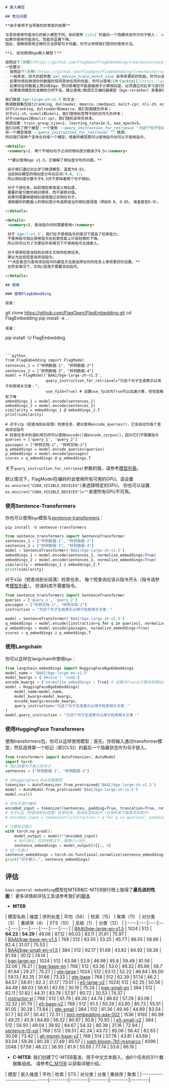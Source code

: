  ```markdown
# 嵌入模型

## 常见问题

**由于使用不当导致的非常差的结果**

与其他使用均值池化的嵌入模型不同，BGE使用`[cls]`的最后一个隐藏状态作为句子嵌入：`sentence_embeddings = model_output[0][:, 0]`。
如果你使用均值池化，性能将显著下降。
因此，请确保使用正确的方法获取句子向量。你可以参照我们提供的使用方法。

**1. 如何微调bge嵌入模型？**

按照这个[示例](https://github.com/FlagOpen/FlagEmbedding/tree/master/examples/finetune) 准备数据并微调你的模型。
一些建议：
- 按照这个[示例](https://github.com/FlagOpen/FlagEmbedding/tree/master/examples/finetune#hard-negatives)挖掘硬负样本，这可以提高检索性能。
- 一般来说，较大的超参数`per_device_train_batch_size`会带来更好的性能。你可以通过启用`--fp16`、`--deepspeed df_config.json`（df_config.json可以参考[ds_config.json](https://github.com/FlagOpen/FlagEmbedding/blob/master/examples/finetune/ds_config.json)）、`--gradient_checkpointing`等来扩展它。
- 如果你想在微调你的数据时保持其他任务的性能，你可以使用[LM-Cocktail](https://github.com/FlagOpen/FlagEmbedding/tree/master/LM_Cocktail)来合并微调模型和原始bge模型。此外，如果你想在多个任务上进行微调，你也可以通过模型合并近似多任务学习，如[LM-Cocktail](https://github.com/FlagOpen/FlagEmbedding/tree/master/LM_Cocktail)。
- 如果你在你数据上预训练bge，预训练模型不能直接用于计算相似度，必须通过对比学习进行微调才能计算相似度。
- 如果微调模型的准确性仍然不高，建议使用/微调交叉编码器模型（bge-reranker）来重新排序top-k结果。硬负样本也是微调reranker所需的。

我们微调`bge-large-zh-v1.5`的方法：
微调数据集包括t2ranking、dulreader、mmarco、cmedqav2、mulit-cpr、nli-zh、ocmnli和cmnli。
对于t2ranking、dulreader和mmarco，我们挖掘硬负样本；
对于nli-zh、ocmnli和cmnli，我们使用标签等于0的对作为负样本；
对于cmedqav2和mulit-cpr，我们随机采样负样本。
微调设置：train_group_size=2, learning_rate=1e-5, max_epoch=5。
我们训练了两个模型：一个使用`--query_instruction_for_retrieval "为这个句子生成表示以用于检索相关文章："`微调，
另一个模型使用`--query_instruction_for_retrieval ""`微调，
然后我们将两个变体合并成一个模型，使最终模型既可以使用指令也可以不使用指令。

<details>
  <summary>2. 两个不相似句子之间的相似度分数高于0.5</summary>

  **建议使用bge v1.5，它缓解了相似度分布的问题。**

  由于我们通过对比学习微调模型，温度为0.01，
  当前BGE模型的相似度分布在区间[0.6, 1]。
  所以相似度分数大于0.5并不意味着两个句子相似。

  对于下游任务，如段落检索或语义相似度，
  重要的是分数的相对顺序，而不是绝对值。
  如果你需要根据相似度阈值过滤相似句子，
  请根据你的数据上的相似度分布选择适当的相似度阈值（例如0.8, 0.85, 或者甚至0.9）。

</details>

<details>
  <summary>3. 查询指令何时需要使用</summary>

  对于`bge-*-v1.5`，我们在不使用指令的情况下提高了检索能力。
  不使用指令相比使用指令在检索性能上只有轻微的下降。
  所以你可以为了方便在所有情况下不使用指令生成嵌入。

  对于使用短查询找到长相关文档的检索任务，
  建议为这些短查询添加指令。
  **决定是否为查询添加指令的最佳方法是选择在你的任务上表现更好的设置。**
  在所有情况下，文档/段落不需要添加指令。

</details>

## 使用

### 使用FlagEmbedding

安装：
```
git clone https://github.com/FlagOpen/FlagEmbedding.git 
cd FlagEmbedding
pip install -e .
```
或者：
```
pip install -U FlagEmbedding
```
 

```python
from FlagEmbedding import FlagModel
sentences_1 = ["样例数据-1", "样例数据-2"]
sentences_2 = ["样例数据-3", "样例数据-4"]
model = FlagModel('BAAI/bge-large-zh-v1.5', 
                  query_instruction_for_retrieval="为这个句子生成表示以用于检索相关文章：",
                  use_fp16=True) # 设置use_fp16为True可以加速计算，但性能略有下降
embeddings_1 = model.encode(sentences_1)
embeddings_2 = model.encode(sentences_2)
similarity = embeddings_1 @ embeddings_2.T
print(similarity)

# 对于s2p（短查询到长段落）检索任务，建议使用encode_queries()，它会自动为每个查询添加指令
# 检索任务中的语料库仍然可以使用encode()或encode_corpus()，因为它们不需要指令
queries = ['query_1', 'query_2']
passages = ["样例文档-1", "样例文档-2"]
q_embeddings = model.encode_queries(queries)
p_embeddings = model.encode(passages)
scores = q_embeddings @ p_embeddings.T
```

关于`query_instruction_for_retrieval`参数的值，请参考[模型列表](https://github.com/FlagOpen/FlagEmbedding/tree/master#model-list)。

默认情况下，FlagModel在编码时会使用所有可用的GPU。请设置`os.environ["CUDA_VISIBLE_DEVICES"]`来选择特定的GPU。
你也可以设置`os.environ["CUDA_VISIBLE_DEVICES"]=""`来使所有GPU不可用。

### 使用Sentence-Transformers

你也可以使用`bge`模型与[sentence-transformers](https://www.SBERT.net)：

```
pip install -U sentence-transformers
```
```python
from sentence_transformers import SentenceTransformer
sentences_1 = ["样例数据-1", "样例数据-2"]
sentences_2 = ["样例数据-3", "样例数据-4"]
model = SentenceTransformer('BAAI/bge-large-zh-v1.5')
embeddings_1 = model.encode(sentences_1, normalize_embeddings=True)
embeddings_2 = model.encode(sentences_2, normalize_embeddings=True)
similarity = embeddings_1 @ embeddings_2.T
print(similarity)
```
对于s2p（短查询到长段落）检索任务，
每个短查询应该以指令开头（指令请参考[模型列表](https://github.com/FlagOpen/FlagEmbedding/tree/master#model-list)）。
但语料库不需要指令。

```python
from sentence_transformers import SentenceTransformer
queries = ['query_1', 'query_2']
passages = ["样例文档-1", "样例文档-2"]
instruction = "为这个句子生成表示以用于检索相关文章："

model = SentenceTransformer('BAAI/bge-large-zh-v1.5')
q_embeddings = model.encode([instruction+q for q in queries], normalize_embeddings=True)
p_embeddings = model.encode(passages, normalize_embeddings=True)
scores = q_embeddings @ p_embeddings.T
```

### 使用Langchain

你可以这样在langchain中使用`bge`：

```python
from langchain.embeddings import HuggingFaceBgeEmbeddings
model_name = "BAAI/bge-large-en-v1.5"
model_kwargs = {'device': 'cuda'}
encode_kwargs = {'normalize_embeddings': True} # 设置为True以计算余弦相似度
model = HuggingFaceBgeEmbeddings(
    model_name=model_name,
    model_kwargs=model_kwargs,
    encode_kwargs=encode_kwargs,
    query_instruction="为这个句子生成表示以用于检索相关文章："
)
model.query_instruction = "为这个句子生成表示以用于检索相关文章："
```

### 使用HuggingFace Transformers

使用transformers包，你可以这样使用模型：首先，你将输入通过transformer模型，然后选择第一个标记（即[CLS]）的最后一个隐藏状态作为句子嵌入。

```python
from transformers import AutoTokenizer, AutoModel
import torch
# 我们想要句子嵌入的句子
sentences = ["样例数据-1", "样例数据-2"]

# 从HuggingFace Hub加载模型
tokenizer = AutoTokenizer.from_pretrained('BAAI/bge-large-zh-v1.5')
model = AutoModel.from_pretrained('BAAI/bge-large-zh-v1.5')
model.eval()

# 对句子进行编码
encoded_input = tokenizer(sentences, padding=True, truncation=True, return_tensors='pt')
# 对于s2p（短查询到长段落）检索任务，查询应添加指令（对语料库不需要添加指令）
# encoded_input = tokenizer([instruction + q for q in queries], padding=True, truncation=True, return_tensors='pt')

# 计算标记嵌入
with torch.no_grad():
    model_output = model(**encoded_input)
    # 执行池化。在这种情况下，使用cls池化。
    sentence_embeddings = model_output[0][:, 0]
# 归一化嵌入
sentence_embeddings = torch.nn.functional.normalize(sentence_embeddings, p=2, dim=1)
print("句子嵌入:", sentence_embeddings)
```

## 评估

`baai-general-embedding`模型在MTEB和C-MTEB排行榜上取得了**最先进的性能**！
更多详情和评估工具请参考我们的[脚本](https://github.com/FlagOpen/FlagEmbedding/blob/master/C_MTEB/README.md)
- **MTEB**:

| 模型名称 | 维度 | 序列长度 | 平均（56） | 检索（15） | 聚类（11） | 对分类（3） | 重排序（4） | STS（10） | 总结（1） | 分类（12） |
|:----:|:---:|:---:|:---:|:---:|:---:|:---:|:---:|:---:|:---:|
| [BAAI/bge-large-en-v1.5](https://huggingface.co/BAAI/bge-large-en-v1.5)  | 1024 | 512 | **64.23** | **54.29** | 46.08 | 87.12 | 60.03 | 83.11 | 31.61 | 75.97 |  
| [BAAI/bge-base-en-v1.5](https://huggingface.co/BAAI/bge-base-en-v1.5)  | 768 | 512 | 63.55 | 53.25 | 45.77 | 86.55 | 58.86 | 82.4 | 31.07 | 75.53 |  
| [BAAI/bge-small-en-v1.5](https://huggingface.co/BAAI/bge-small-en-v1.5)  | 384 | 512 | 62.17 | 51.68 | 43.82 | 84.92 | 58.36 | 81.59 | 30.12 | 74.14 |  
| [bge-large-en](https://huggingface.co/BAAI/bge-large-en)  | 1024 | 512 | 63.98 | 53.9 | 46.98 | 85.8 | 59.48 | 81.56 | 32.06 | 76.21 | 
| [bge-base-en](https://huggingface.co/BAAI/bge-base-en)  | 768 | 512 | 63.36 | 53.0 | 46.32 | 85.86 | 58.7 | 81.84 | 29.27 | 75.27 | 
| [gte-large](https://huggingface.co/thenlper/gte-large)  | 1024 | 512 | 63.13 | 52.22 | 46.84 | 85.00 | 59.13 | 83.35 | 31.66 | 73.33 |
| [gte-base](https://huggingface.co/thenlper/gte-base)  	| 768 | 512 | 62.39 | 51.14 | 46.2 | 84.57 | 58.61 | 82.3 | 31.17 | 73.01 |
| [e5-large-v2](https://huggingface.co/intfloat/e5-large-v2)  | 1024| 512 | 62.25 | 50.56 | 44.49 | 86.03 | 56.61 | 82.05 | 30.19 | 75.24 |
| [bge-small-en](https://huggingface.co/BAAI/bge-small-en)  | 384 | 512 | 62.11 | 51.82 | 44.31 | 83.78 | 57.97 | 80.72 | 30.53 | 74.37 |  
| [instructor-xl](https://huggingface.co/hkunlp/instructor-xl)  | 768 | 512 | 61.79 | 49.26 | 44.74 | 86.62 | 57.29 | 83.06 | 32.32 | 61.79 |
| [e5-base-v2](https://huggingface.co/intfloat/e5-base-v2)  | 768 | 512 | 61.5 | 50.29 | 43.80 | 85.73 | 55.91 | 81.05 | 30.28 | 73.84 |
| [gte-small](https://huggingface.co/thenlper/gte-small)  | 384 | 512 | 61.36 | 49.46 | 44.89 | 83.54 | 57.7 | 82.07 | 30.42 | 72.31 |
| [text-embedding-ada-002](https://platform.openai.com/docs/guides/embeddings)  | 1536 | 8192 | 60.99 | 49.25 | 45.9 | 84.89 | 56.32 | 80.97 | 30.8 | 70.93 |
| [e5-small-v2](https://huggingface.co/intfloat/e5-base-v2)  | 384 | 512 | 59.93 | 49.04 | 39.92 | 84.67 | 54.32 | 80.39 | 31.16 | 72.94 |
| [sentence-t5-xxl](https://huggingface.co/sentence-transformers/sentence-t5-xxl)  | 768 | 512 | 59.51 | 42.24 | 43.72 | 85.06 | 56.42 | 82.63 | 30.08 | 73.42 |
| [all-mpnet-base-v2](https://huggingface.co/sentence-transformers/all-mpnet-base-v2)  	| 768 | 514 	| 57.78 | 43.81 | 43.69 | 83.04 | 59.36 | 80.28 | 27.49 | 65.07 |
| [sgpt-bloom-7b1-msmarco](https://huggingface.co/bigscience/sgpt-bloom-7b1-msmarco)  	| 4096 | 2048 | 57.59 | 48.22 | 38.93 | 81.9 | 55.65 | 77.74 | 33.6 | 66.19 |

- **C-MTEB**:
我们创建了C-MTEB基准，用于中文文本嵌入，由6个任务的31个数据集组成。
请参考[C_MTEB](https://github.com/FlagOpen/FlagEmbedding/blob/master/C_MTEB/README.md) 以获取详细介绍。

| 模型 | 嵌入维度 | 平均 | 检索 | STS | 对分类 | 分类 | 重排序 | 聚类 |
|:-------------------------------|:--------:|:--------:|:--------:|:--------:|:--------:|
